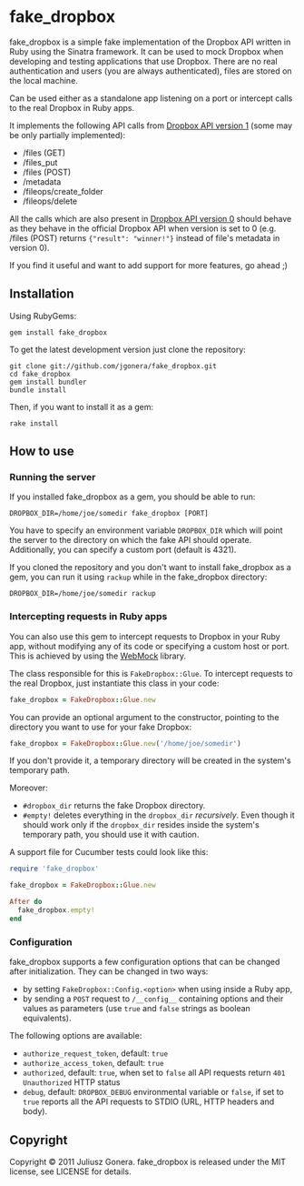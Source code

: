 fake_dropbox
============

fake_dropbox is a simple fake implementation of the Dropbox API written in Ruby
using the Sinatra framework. It can be used to mock Dropbox when developing and
testing applications that use Dropbox. There are no real authentication and
users (you are always authenticated), files are stored on the local machine.

Can be used either as a standalone app listening on a port or intercept calls to
the real Dropbox in Ruby apps.

It implements the following API calls from [Dropbox API version 1][] (some may
be only partially implemented):

* /files (GET)
* /files_put
* /files (POST)
* /metadata
* /fileops/create_folder
* /fileops/delete

All the calls which are also present in [Dropbox API version 0][] should behave
as they behave in the official Dropbox API when version is set to 0 (e.g.
/files (POST) returns `{"result": "winner!"}` instead of file's metadata in
version 0).

If you find it useful and want to add support for more features, go ahead ;)

[Dropbox API version 0]: https://www.dropbox.com/developers/reference/oldapi
[Dropbox API version 1]: https://www.dropbox.com/developers/reference/api


Installation
------------

Using RubyGems:

```
gem install fake_dropbox
```

To get the latest development version just clone the repository:

```
git clone git://github.com/jgonera/fake_dropbox.git
cd fake_dropbox
gem install bundler
bundle install
```

Then, if you want to install it as a gem:

```
rake install
```


How to use
----------

### Running the server

If you installed fake_dropbox as a gem, you should be able to run:

```
DROPBOX_DIR=/home/joe/somedir fake_dropbox [PORT]
```

You have to specify an environment variable `DROPBOX_DIR` which will point the
server to the directory on which the fake API should operate. Additionally, you
can specify a custom port (default is 4321).

If you cloned the repository and you don't want to install fake_dropbox as a
gem, you can run it using `rackup` while in the fake_dropbox directory:

```
DROPBOX_DIR=/home/joe/somedir rackup
```

### Intercepting requests in Ruby apps

You can also use this gem to intercept requests to Dropbox in your Ruby app,
without modifying any of its code or specifying a custom host or port. This
is achieved by using the [WebMock](https://github.com/bblimke/webmock) library.

The class responsible for this is `FakeDropbox::Glue`. To intercept requests to
the real Dropbox, just instantiate this class in your code:

```ruby
fake_dropbox = FakeDropbox::Glue.new
```

You can provide an optional argument to the constructor, pointing to the
directory you want to use for your fake Dropbox:

```ruby
fake_dropbox = FakeDropbox::Glue.new('/home/joe/somedir')
```

If you don't provide it, a temporary directory will be created in the system's
temporary path.

Moreover:

* `#dropbox_dir` returns the fake Dropbox directory.
* `#empty!` deletes everything in the `dropbox_dir` *recursively*.
  Even though it should work only if the `dropbox_dir` resides inside the
  system's temporary path, you should use it with caution.

A support file for Cucumber tests could look like this:

```ruby
require 'fake_dropbox'

fake_dropbox = FakeDropbox::Glue.new

After do
  fake_dropbox.empty!
end
```

### Configuration

fake_dropbox supports a few configuration options that can be changed after
initialization. They can be changed in two ways:

* by setting `FakeDropbox::Config.<option>` when using inside a Ruby app,
* by sending a `POST` request to `/__config__` containing options and their
  values as parameters (use `true` and `false` strings as boolean equivalents).

The following options are available:

* `authorize_request_token`, default: `true`
* `authorize_access_token`, default: `true`
* `authorized`, default: `true`, when set to `false` all API requests return
  `401 Unauthorized` HTTP status
* `debug`, default: `DROPBOX_DEBUG` environmental variable or `false`, if set
  to `true` reports all the API requests to STDIO (URL, HTTP headers and body).


Copyright
---------

Copyright © 2011 Juliusz Gonera. fake_dropbox is released under the MIT license,
see LICENSE for details.

